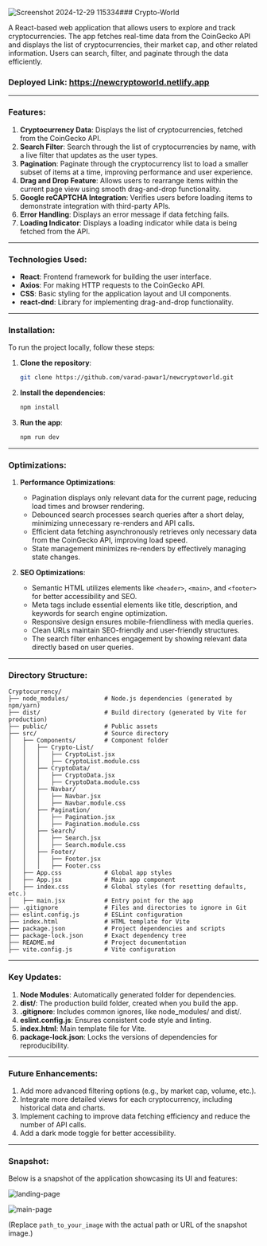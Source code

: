 ![Screenshot 2024-12-29 115334](https://github.com/user-attachments/assets/59eba9e0-827d-42b7-9d65-58673913c311)### Crypto-World

A React-based web application that allows users to explore and track cryptocurrencies. The app fetches real-time data from the CoinGecko API and displays the list of cryptocurrencies, their market cap, and other related information. Users can search, filter, and paginate through the data efficiently.

### Deployed Link: https://newcryptoworld.netlify.app

---

### Features:

1. **Cryptocurrency Data**: Displays the list of cryptocurrencies, fetched from the CoinGecko API.
2. **Search Filter**: Search through the list of cryptocurrencies by name, with a live filter that updates as the user types.
3. **Pagination**: Paginate through the cryptocurrency list to load a smaller subset of items at a time, improving performance and user experience.
4. **Drag and Drop Feature**: Allows users to rearrange items within the current page view using smooth drag-and-drop functionality.
5. **Google reCAPTCHA Integration**: Verifies users before loading items to demonstrate integration with third-party APIs.
6. **Error Handling**: Displays an error message if data fetching fails.
7. **Loading Indicator**: Displays a loading indicator while data is being fetched from the API.

---

### Technologies Used:

- **React**: Frontend framework for building the user interface.
- **Axios**: For making HTTP requests to the CoinGecko API.
- **CSS**: Basic styling for the application layout and UI components.
- **react-dnd**: Library for implementing drag-and-drop functionality.

---

### Installation:

To run the project locally, follow these steps:

1. **Clone the repository**:
   ```bash
   git clone https://github.com/varad-pawar1/newcryptoworld.git
   ```

2. **Install the dependencies**:
   ```bash
   npm install
   ```

3. **Run the app**:
   ```bash
   npm run dev
   ```

---

### Optimizations:

1. **Performance Optimizations**:  
   - Pagination displays only relevant data for the current page, reducing load times and browser rendering.  
   - Debounced search processes search queries after a short delay, minimizing unnecessary re-renders and API calls.  
   - Efficient data fetching asynchronously retrieves only necessary data from the CoinGecko API, improving load speed.  
   - State management minimizes re-renders by effectively managing state changes.

2. **SEO Optimizations**:
   - Semantic HTML utilizes elements like `<header>`, `<main>`, and `<footer>` for better accessibility and SEO.  
   - Meta tags include essential elements like title, description, and keywords for search engine optimization.  
   - Responsive design ensures mobile-friendliness with media queries.  
   - Clean URLs maintain SEO-friendly and user-friendly structures.  
   - The search filter enhances engagement by showing relevant data directly based on user queries.

---

### Directory Structure:

```
Cryptocurrency/
├── node_modules/          # Node.js dependencies (generated by npm/yarn)
├── dist/                  # Build directory (generated by Vite for production)
├── public/                # Public assets
├── src/                   # Source directory
│   ├── Components/        # Component folder
│   │   ├── Crypto-List/  
│   │   │   ├── CryptoList.jsx
│   │   │   ├── CryptoList.module.css
│   │   ├── CryptoData/
│   │   │   ├── CryptoData.jsx
│   │   │   ├── CryptoData.module.css
│   │   ├── Navbar/
│   │   │   ├── Navbar.jsx
│   │   │   ├── Navbar.module.css
│   │   ├── Pagination/
│   │   │   ├── Pagination.jsx
│   │   │   ├── Pagination.module.css
│   │   ├── Search/
│   │   │   ├── Search.jsx
│   │   │   ├── Search.module.css
│   │   ├── Footer/
│   │   │   ├── Footer.jsx
│   │   │   ├── Footer.css
│   ├── App.css            # Global app styles
│   ├── App.jsx            # Main app component
│   ├── index.css          # Global styles (for resetting defaults, etc.)
│   ├── main.jsx           # Entry point for the app
├── .gitignore             # Files and directories to ignore in Git
├── eslint.config.js       # ESLint configuration
├── index.html             # HTML template for Vite
├── package.json           # Project dependencies and scripts
├── package-lock.json      # Exact dependency tree
├── README.md              # Project documentation
├── vite.config.js         # Vite configuration
```

---

### Key Updates:

1. **Node Modules**: Automatically generated folder for dependencies.
2. **dist/**: The production build folder, created when you build the app.
3. **.gitignore**: Includes common ignores, like node_modules/ and dist/.
4. **eslint.config.js**: Ensures consistent code style and linting.
5. **index.html**: Main template file for Vite.
6. **package-lock.json**: Locks the versions of dependencies for reproducibility.

---

### Future Enhancements:

1. Add more advanced filtering options (e.g., by market cap, volume, etc.).
2. Integrate more detailed views for each cryptocurrency, including historical data and charts.
3. Implement caching to improve data fetching efficiency and reduce the number of API calls.
4. Add a dark mode toggle for better accessibility.

---

### Snapshot:

Below is a snapshot of the application showcasing its UI and features:

![landing-page](https://github.com/user-attachments/assets/b9fa6397-63b2-4ea5-ac4d-d974803c171a)

![main-page](https://github.com/user-attachments/assets/d6e6e244-4906-4e09-878b-d641d639830f)

(Replace `path_to_your_image` with the actual path or URL of the snapshot image.)

